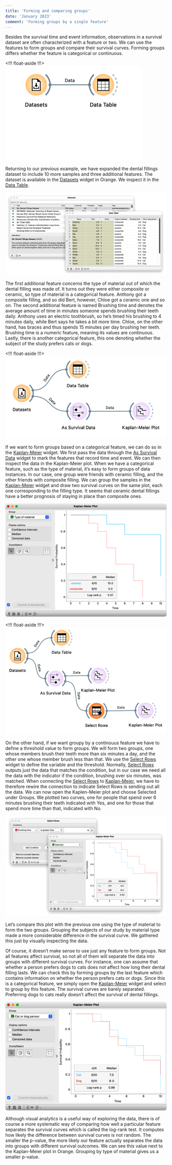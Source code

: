 ```yaml
---
title: 'Forming and comparing groups'
date: 'January 2023'
comment: 'Forming groups by a single feature'
---
```


Besides the survival time and event information, observations in a survival dataset are often characterized with a feature or two. We can use the features to form groups and compare their survival curves. Forming groups differs whether the feature is categorical or continuous.

<!!! float-aside !!!>
![](03-workflow.png)

Returning to our previous example, we have expanded the dental fillings dataset to include 10 more samples and three additional features. The dataset is available in the [Datasets](https://orangedatamining.com/widget-catalog/data/datasets/) widget in Orange. We inspect it in the [Data Table](https://orangedatamining.com/widget-catalog/data/datatable/).

![](03-data.png)

The first additional feature concerns the type of material out of which the dental filling was made of. It turns out they were either composite or ceramic, so type of material is a categorical feature. Anthony got a composite filling, and so did Bert, however, Chloe got a ceramic one and so on. The second additional feature is named Brushing time and denotes the average amount of time in minutes someone spends brushing their teeth daily. Anthony uses an electric toothbrush, so he’s timed his brushing to 4 minutes daily, while Bert says he takes a bit more time. Chloe, on the other hand, has braces and thus spends 15 minutes per day brushing her teeth. Brushing time is a numeric feature, meaning its values are continuous. Lastly, there is another categorical feature, this one denoting whether the subject of the study prefers cats or dogs.

<!!! float-aside !!!>
![](03-workflow2.png)

If we want to form groups based on a categorical feature, we can do so in the [Kaplan-Meier](https://orangedatamining.com/widget-catalog/survival-analysis/kaplan-meier-plot/) widget. We first pass the data through the [As Survival Data](https://orangedatamining.com/widget-catalog/survival-analysis/as-survival-data/) widget to mark the features that record time and event. We can then inspect the data in the Kaplan-Meier plot. When we have a categorical feature, such as the type of material, it’s easy to form groups of data instances. In our case, one group were friends with ceramic filling, and the other friends with composite filling. We can group the samples in the [Kaplan-Meier](https://orangedatamining.com/widget-catalog/survival-analysis/kaplan-meier-plot/) widget and draw two survival curves on the same plot, each one corresponding to the filling type. It seems that ceramic dental fillings have a better prognosis of staying in place than composite ones.

![](03-km-material-type.png)

<!!! float-aside !!!>
![](03-workflow3.png)

On the other hand, if we want groupy by a continouus feature we have to define a threshold value to form groups. We will form two groups, one whose members brush their teeth more than six minutes a day, and the other one whose member brush less than that. We use the [Select Rows](https://orangedatamining.com/widget-catalog/transform/selectrows/) widget to define the variable and the threshold.  Normally, [Select Rows](https://orangedatamining.com/widget-catalog/transform/selectrows/) outputs just the data that matches the condition, but in our case we need all the data with the indicator if the condition, brushing over six minutes, was matched. When connecting the [Select Rows](https://orangedatamining.com/widget-catalog/transform/selectrows/) to [Kaplan-Meier](https://orangedatamining.com/widget-catalog/survival-analysis/kaplan-meier-plot/), we have to therefore rewire the connection to indicate Select Rows is sending out all the data. We can now open the Kaplen-Meier plot and choose Selected under Groups. We plotted two curves, one for people that spend over 6 minutes brushing their teeth indicated with Yes, and one for those that spend more time than that, indicated with No.

![](03-km-brushing-time.png)

Let’s compare this plot with the previous one using the type of material to form the two groups. Grouping the subjects of our study by material type made a more considerable difference in the survival curve. We gathered this just by visually inspecting the data.

Of course, it doesn’t make sense to use just any feature to form groups. Not all features affect survival, so not all of them will separate the data into groups with different survival curves. For instance, one can assume that whether a person prefers dogs to cats does not affect how long their dental filling lasts. We can check this by forming groups by the last feature which contains information on whether the person prefers cats or dogs. Since this is a categorical feature, we simply open the [Kaplan-Meier](https://orangedatamining.com/widget-catalog/survival-analysis/kaplan-meier-plot/) widget and select to group by this feature. The survival curves are barely separated. Preferring dogs to cats really doesn’t affect the survival of dental fillings.

![](03-km-dog-person.png)

Although visual analytics is a useful way of exploring the data, there is of course a more systematic way of comparing how well a particular feature separates the survival curves which is called the log-rank test. It computes how likely the difference between survival curves is not random. The smaller the p-value, the more likely our feature actually separates the data into groups with different survival outcomes. We can see this value next to the Kaplan-Meier plot in Orange. Grouping by type of material gives us a smaller p-value.
